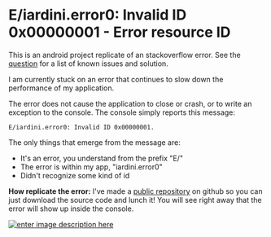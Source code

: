 E/iardini.error0: Invalid ID 0x00000001 - Error resource ID
=======

This is an android project replicate of an stackoverflow error. 
See the [question](https://stackoverflow.com/questions/64714292/e-myapp-invalid-id-0x00000002-error-resource-id) for a list of known issues and solution. 

I am currently stuck on an error that continues to slow down the performance of my application.

The error does not cause the application to close or crash, or to write an exception to the console. The console simply reports this message:

``` E/iardini.error0: Invalid ID 0x00000001. ```

The only things that emerge from the message are:

 - It's an error, you understand from the prefix "E/"
 - The error is within my app, "iardini.error0"
 - Didn't recognize some kind of id


**How replicate the error:** I've made a [public repository][1] on github so you can just download the source code and lunch it! You will see right away that the error will show up inside the console.

[![enter image description here][2]][2]






  [1]: https://github.com/Ciardini/error03
  [2]: https://i.stack.imgur.com/ztxTD.png
